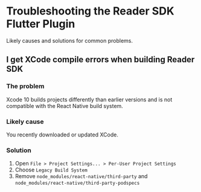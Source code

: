 # Troubleshooting the Reader SDK Flutter Plugin

Likely causes and solutions for common problems.

## I get XCode compile errors when building Reader SDK

### The problem

Xcode 10 builds projects differently than earlier versions and is not compatible
with the React Native build system.

### Likely cause

You recently downloaded or updated XCode.

### Solution

1. Open `File > Project Settings... > Per-User Project Settings`
2. Choose `Legacy Build System`
3. Remove `node_modules/react-native/third-party` and
   `node_modules/react-native/third-party-podspecs`
